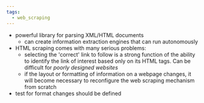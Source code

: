 ```yaml
---
tags:
  - web_scraping
---
```

- powerful library for parsing XML/HTML documents
	- can create information extraction engines that can run autonomously
- HTML scraping comes with many serious problems:
	- selecting the 'correct' link to follow is a strong function of the ability to identify the link of interest based only on its HTML tags. Can be difficult for *poorly designed websites*
	- if the layout or formatting of information on a webpage changes, it will become necessary to reconfigure the web scraping mechanism from scratch
- test for format changes should be defined